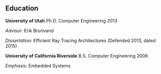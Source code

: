 ## Education

**University of Utah**
Ph.D. Computer Engineering 2013

*Advisor:* Erik Brunvand

*Dissertation:* Efficient Ray Tracing Architectures (Defended 2013, dated 2015)

**University of California Riverside**
B.S. Computer Engineering 2006

*Emphasis:* Embedded Systems
